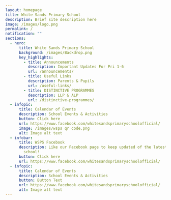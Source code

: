 ```yaml
---
layout: homepage
title: White Sands Primary School
description: Brief site description here
image: /images/logo.png
permalink: /
notification: ""
sections:
  - hero:
      title: White Sands Primary School
      background: /images/Backdrop.png
      key_highlights:
        - title: Announcements
          description: Important Updates For Pri 1-6
          url: /announcements/
        - title: Useful Links
          description: Parents & Pupils
          url: /useful-links/
        - title: DISTINCTIVE PROGRAMMES
          description: LLP & ALP
          url: /distinctive-programmes/
  - infopic:
      title: Calendar of Events
      description: School Events & Activities
      button: Click here
      url: https://www.facebook.com/whitesandsprimaryschoolofficial/
      image: /images/wsps qr code.png
      alt: Image alt text
  - infobar:
      title: WSPS Facebook
      description: Like our Facebook page to keep updated of the latest happenings in
        school!
      button: Click here
      url: https://www.facebook.com/whitesandsprimaryschoolofficial/
  - infopic:
      title: Calendar of Events
      description: School Events & Activities
      button: Button Text
      url: https://www.facebook.com/whitesandsprimaryschoolofficial/
      alt: Image alt text
---
```

